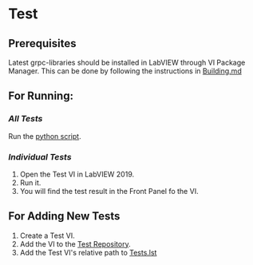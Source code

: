 # Test

## Prerequisites
Latest grpc-libraries should be installed in LabVIEW through VI Package Manager. This can be done by following the instructions in [Building.md](/docs/Building.md)

## For Running:

### *All Tests*
Run the [python script](../tests/run_tests.py).

### *Individual Tests*
1. Open the Test VI in LabVIEW 2019.
2. Run it.
3. You will find the test result in the Front Panel fo the VI.

## For Adding New Tests

1. Create a Test VI.
2. Add the VI to the [Test Repository](../tests/Tests/).
3. Add the Test VI's relative path to [Tests.lst](../tests/Tests.lst)
